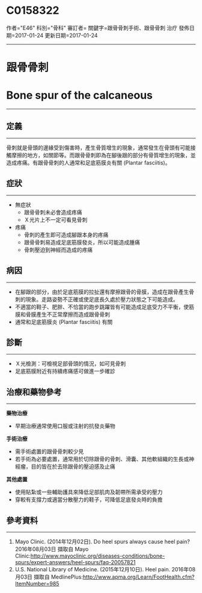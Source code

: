 # C0158322
作者="E46"
科別="骨科"
審訂者=
關鍵字=跟骨骨刺手術、跟骨骨刺 治疗
發佈日期=2017-01-24
更新日期=2017-01-24

----------
# 跟骨骨刺
# Bone spur of the calcaneous
----------
## 定義
----------

骨刺就是骨頭的邊緣受到傷害時，產生骨質增生的現象，通常發生在骨頭有可能接觸摩擦的地方，如關節等。而跟骨骨刺即為在腳後跟的部分有骨質增生的現象，並造成疼痛。有跟骨骨刺的人通常和足底筋膜炎有關 (Plantar fasciitis)。

## 症狀
----------
- 無症狀
  - 跟骨骨刺未必會造成疼痛
  - Ｘ光片上不一定可看見骨刺
- 疼痛
  - 骨刺的產生即可造成腳跟本身的疼痛
  - 跟骨骨刺易造成足底筋膜發炎，所以可能造成腫痛
  - 骨刺壓迫到神經而造成的疼痛
## 病因
----------
- 在腳跟的部分，由於足底筋膜的拉扯還有摩擦跟骨的骨膜，造成在跟骨產生骨刺的現象。走路姿勢不正確或使足底長久處於壓力狀態之下可能造成。
- 不適當的鞋子、肥胖、不恰當的跑步跳躍皆有可能造成足底受力不平衡，使筋膜和骨膜產生不正常摩擦而造成跟骨骨刺
- 通常和足底筋膜炎 (Plantar fasciitis) 有關
## 診斷
----------
- Ｘ光檢測：可檢視足部骨頭的情況，如可見骨刺
- 足底筋膜附近有持續疼痛感可做進一步確診
## 治療和藥物參考
----------

**藥物治療**

- 早期治療通常使用口服或注射的抗發炎藥物

**手術治療**

- 需手術處置的跟骨骨刺較少見
- 若手術為必要處置，通常用於切除跟骨的骨刺、滑囊、其他軟組織的生長或神經瘤，目的皆在於去除跟骨的壓迫感及止痛

**其他處置**

- 使用貼紮或一些輔助護具來降低足部肌肉及韌帶所需承受的壓力
- 穿較有支撐力或適當分散壓力的鞋子，可降低足底發炎時的負擔
## 參考資料
----------
1. Mayo Clinic. (2014年12月02日). Do heel spurs always cause heel pain? 2016年08月03日 擷取自 Mayo Clinic:http://www.mayoclinic.org/diseases-conditions/bone-spurs/expert-answers/heel-spurs/faq-20057821
2. U.S. National Library of Medicine. (2015年12月10日). Heel pain. 2016年08月03日 擷取自 MedlinePlus:http://www.apma.org/Learn/FootHealth.cfm?ItemNumber=985



